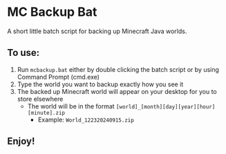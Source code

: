 # MC Backup Bat
A short little batch script for backing up Minecraft Java worlds.

## To use:
1. Run `mcbackup.bat` either by double clicking the batch script or by using Command Prompt (cmd.exe)
2. Type the world you want to backup exactly how you see it
3. The backed up Minecraft world will appear on your desktop for you to store elsewhere
   - The world will be in the format `[world]_[month][day][year][hour][minute].zip`
     - Example: `World_122320240915.zip`

## Enjoy!
